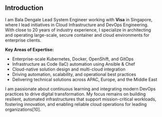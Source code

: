 ## Introduction
I am Bala Dengale Lead System Engineer working with **Visa** in Singapore, where I lead initiatives in Cloud Infrastructure and DevOps Engineering. With close to 20 years of industry experience, I specialize in architecting and operating large-scale, secure container and cloud environments for enterprise clients.

**Key Areas of Expertise:**
- Enterprise-scale Kubernetes, Docker, OpenShift, and GitOps
- Infrastructure as Code (IaC) automation using Ansible & Chef
- Cloud-native solution design and multi-cloud integration
- Driving automation, scalability, and operational best practices
- Delivering technical solutions across APAC, Europe, and the Middle East

I am passionate about continuous learning and integrating modern DevOps practices to drive digital transformation. My focus remains on building resilient, automated infrastructures that support mission-critical workloads, fostering innovation, and enabling reliable cloud operations for leading organizations[10].
